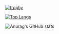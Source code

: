 

[![trophy](https://github-profile-trophy.vercel.app/?username=projectSylas)](https://github.com/ryo-ma/github-profile-trophy)


[![Top Langs](https://github-readme-stats.vercel.app/api/top-langs/?username=anuraghazra&hide=javascript,html,typescript,css,glsl,go,shell,astro,assembly,makefile,objective-c,rust,c%2B%2B%0A,c%23&exclude_repo=productive-box&langs_count=10&layout=compact)](https://github.com/anuraghazra/github-readme-stats)

![Anurag's GitHub stats](https://github-readme-stats.vercel.app/api?username=projectSylas&show_icons=true&theme=radical&include_all_commits=true&count_private=true&hide_rank=true)
